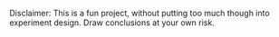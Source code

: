 Disclaimer:
This is a fun project, without putting too much though into experiment design.
Draw conclusions at your own risk.
